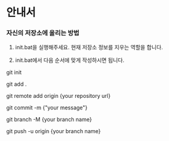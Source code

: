
# 안내서


### 자신의 저장소에 올리는 방법

1. init.bat을 실행해주세요. 
현재 저장소 정보를 지우는 역할을 합니다.

2. init.bat에서 다음 순서에 맞게 작성하시면 됩니다.

  git init
  
  git add .
  
  git remote add origin {your repository url}
  
  git commit -m {"your message"}

  git branch -M {your branch name}

  git push -u origin {your branch name}



